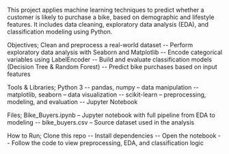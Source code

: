 This project applies machine learning techniques to predict whether a customer is likely to purchase a bike, based on demographic and lifestyle features. It includes data cleaning, exploratory data analysis (EDA), and classification modeling using Python.

Objectives; Clean and preprocess a real-world dataset -- Perform exploratory data analysis with Seaborn and Matplotlib -- Encode categorical variables using LabelEncoder -- Build and evaluate classification models (Decision Tree & Random Forest) -- Predict bike purchases based on input features 

Tools & Libraries; Python 3 -- pandas, numpy – data manipulation -- matplotlib, seaborn – data visualization -- scikit-learn – preprocessing, modeling, and evaluation -- Jupyter Notebook

Files; Bike_Buyers.ipynb – Jupyter notebook with full pipeline from EDA to modeling -- bike_buyers.csv – Source dataset used in the analysis

How to Run; Clone this repo -- Install dependencies -- Open the notebook -- Follow the code to view preprocessing, EDA, and classification logic

